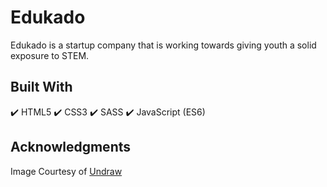 # Edukado 

Edukado is a startup company that is working towards giving youth a solid exposure to STEM. 

## Built With 
✔️ HTML5 
✔️ CSS3 
✔️ SASS 
✔️ JavaScript (ES6)

## Acknowledgments

Image Courtesy of [Undraw](https://undraw.co/)
